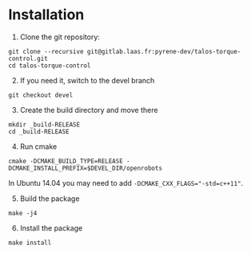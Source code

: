 # Installation

1. Clone the git repository:
```
git clone --recursive git@gitlab.laas.fr:pyrene-dev/talos-torque-control.git
cd talos-torque-control
```

2. If you need it, switch to the devel branch
```
git checkout devel
```

3. Create the build directory and move there
```
mkdir _build-RELEASE
cd _build-RELEASE
```

4. Run cmake
```
cmake -DCMAKE_BUILD_TYPE=RELEASE -DCMAKE_INSTALL_PREFIX=$DEVEL_DIR/openrobots
```
In Ubuntu 14.04 you may need to add `-DCMAKE_CXX_FLAGS="-std=c++11"`.

5. Build the package
```
make -j4
```

6. Install the package
```
make install
```
